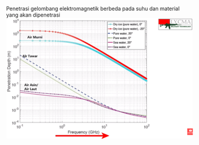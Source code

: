 Penetrasi gelombang elektromagnetik berbeda pada suhu dan material yang akan dipenetrasi
![bdae850e787150e19104ed1930eef37c.png](../../../_resources/bdae850e787150e19104ed1930eef37c.png)
